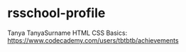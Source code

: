 # rsschool-profile
Tanya  TanyaSurname
HTML CSS Basics: https://www.codecademy.com/users/tbtbtb/achievements
